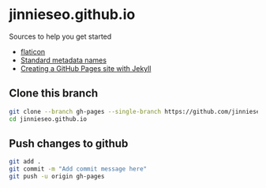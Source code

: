 # jinnieseo.github.io

Sources to help you get started

* [flaticon](https://www.flaticon.com/)
* [Standard metadata names](https://developer.mozilla.org/en-US/docs/Web/HTML/Element/meta/name)
* [Creating a GitHub Pages site with Jekyll](https://docs.github.com/en/pages/setting-up-a-github-pages-site-with-jekyll/creating-a-github-pages-site-with-jekyll)


## Clone this branch

```sh
git clone --branch gh-pages --single-branch https://github.com/jinnieseo/jinnieseo.github.io.git
cd jinnieseo.github.io

```

## Push changes to github

```sh
git add .
git commit -m "Add commit message here"
git push -u origin gh-pages
```